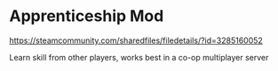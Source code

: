 # Apprenticeship Mod

https://steamcommunity.com/sharedfiles/filedetails/?id=3285160052

Learn skill from other players, works best in a co-op multiplayer server